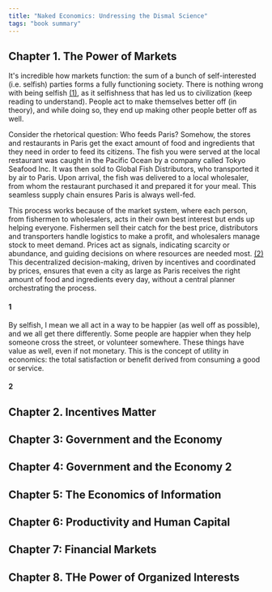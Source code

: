 ```yaml
---
title: "Naked Economics: Undressing the Dismal Science"
tags: "book summary"
---
```


## Chapter 1. The Power of Markets

It's incredible how markets function: the sum of a bunch of self-interested (i.e. selfish) parties forms a fully functioning society. There is nothing wrong with being selfish [(1)](#1), as it selfishness that has led us to civilization (keep reading to understand). People act to make themselves better off (in theory), and while doing so, they end up making other people better off as well.

Consider the rhetorical question: Who feeds Paris? Somehow, the stores and restaurants in Paris get the exact amount of food and ingredients that they need in order to feed its citizens. The fish you were served at the local restaurant was caught in the Pacific Ocean by a company called Tokyo Seafood Inc. It was then sold to Global Fish Distributors, who transported it by air to Paris. Upon arrival, the fish was delivered to a local wholesaler, from whom the restaurant purchased it and prepared it for your meal. This seamless supply chain ensures Paris is always well-fed.

This process works because of the market system, where each person, from fishermen to wholesalers, acts in their own best interest but ends up helping everyone. Fishermen sell their catch for the best price, distributors and transporters handle logistics to make a profit, and wholesalers manage stock to meet demand. Prices act as signals, indicating scarcity or abundance, and guiding decisions on where resources are needed most. [(2)](#2) This decentralized decision-making, driven by incentives and coordinated by prices, ensures that even a city as large as Paris receives the right amount of food and ingredients every day, without a central planner orchestrating the process.


#### 1

By selfish, I mean we all act in a way to be happier (as well off as possible), and we all get there differently. Some people are happier when they help someone cross the street, or volunteer somewhere. These things have value as well, even if not monetary. This is the concept of utility in economics: the total satisfaction or benefit derived from consuming a good or service.

#### 2



## Chapter 2. Incentives Matter

## Chapter 3: Government and the Economy

## Chapter 4: Government and the Economy 2

## Chapter 5: The Economics of Information

## Chapter 6: Productivity and Human Capital

## Chapter 7: Financial Markets

## Chapter 8. THe Power of Organized Interests


